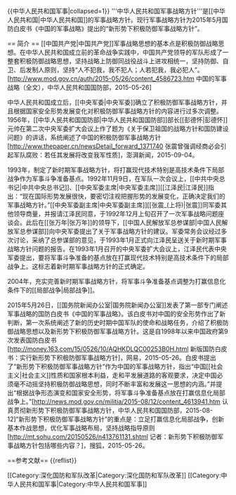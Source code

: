 {{中华人民共和国军事|collapsed=1}}
'''中华人民共和国军事战略方针'''是[[中华人民共和国|中华人民共和国]]的军事战略方针。现行军事战略方针为2015年5月国防白皮书《中国的军事战略》提出的“新形势下积极防御军事战略方针”。

== 简介 ==
[[中国共产党|中国共产党]]军事战略思想的基本点是积极防御战略思想。在中华人民共和国成立前的革命战争实践中，中国共产党领导的军队形成了一整套积极防御战略思想，坚持战略上防御同战役战斗上进攻相统一，坚持防御、自卫、后发制人原则，坚持“人不犯我，我不犯人；人若犯我，我必犯人”。<ref name="mod">[http://www.mod.gov.cn/auth/2015-05/26/content_4586723.htm 中国的军事战略（全文），中华人民共和国国防部，2015-05-26]</ref>

中华人民共和国成立后，[[中央军委|中央军委]]确立了积极防御军事战略方针，并且根据国家安全形势发展变化对积极防御军事战略方针的内容进行过多次调整<ref name="mod" />。1956年，[[中华人民共和国国防部|中华人民共和国国防部]]部长[[彭德怀|彭德怀]]元帅在第二次中央军委扩大会议上作了题为《关于保卫祖国的战略方针和国防建设问题》的讲话，系统阐述了中国的积极防御军事战略方针<ref name="pp">[http://www.thepaper.cn/newsDetail_forward_1371740 张震曾强调经商必会引起军队腐败：若任其发展将改变我军性质]，澎湃新闻，2015-09-04</ref>。

1993年，制定了新时期军事战略方针，将打赢现代技术特别是高技术条件下局部战争作为军事斗争准备基点<ref name=mod/>。1992年11月9日，在军队一次会议上，[[中共中央总书记|中共中央总书记]]、[[中央军委主席|中央军委主席]][[江泽民|江泽民]]指出：“现在国际形势发展很快，要密切注视把握形势的发展变化，正确决定我们的军事战略方针。”[[中央军委副主席|中央军委副主席]][[张震_(上将)|张震]]同军委其他领导商量，并报请江泽民同意，于1992年12月上旬召开了一次军事战略问题座谈会。此后在[[张万年|张万年]]的领导下，[[中国人民解放军总参谋部|中国人民解放军总参谋部]]向中央军委提出了关于军事战略方针的建议。军委常务会议经过多次讨论，采纳了总参谋部的意见，于1993年1月正式向江泽民呈送关于新时期军事战略方针问题的报告。在1993年1月召开的中央军委扩大会议上，江泽民代表中央军委提出，要将军事斗争准备的基点放在打赢现代技术特别是高技术条件下的局部战争上。这标志着新时期军事战略方针的正式确定<ref name="pp" />。

2004年，充实完善新时期军事战略方针，将军事斗争准备基点调整为打赢信息化条件下的[[局部战争|局部战争]]<ref name="mod" />。

2015年5月26日，[[国务院新闻办公室|国务院新闻办公室]]发表了第一部专门阐述军事战略的国防白皮书《中国的军事战略》。该白皮书对中国的安全形势作出了新判断，第一次系统阐述了新的历史时期中国军队的使命和战略任务，介绍了积极防御战略思想以及新形势下积极防御军事战略方针。这是自1998年以来中国政府第9次发表国防白皮书<ref>[http://money.163.com/15/0526/10/AQHKDLQC00253B0H.html 新版国防白皮书：实行新形势下积极防御军事战略方针]，网易，2015-05-26</ref>。白皮书提出了“新形势下积极防御军事战略方针”作为中国的军事战略方针，指出“中国[[社会主义|社会主义]]性质和国家根本利益，走和平发展道路的客观要求，决定中国必须毫不动摇坚持积极防御战略思想，同时不断丰富和发展这一思想的内涵。”并提出“根据战争形态演变和国家安全形势，将军事斗争准备基点放在打赢信息化局部战争上。”<ref name=mod/><ref>[http://news.mod.gov.cn/militia/2015-08/12/content_4613941.htm 认真贯彻新形势下积极防御军事战略方针，中华人民共和国国防部，2015-08-12]</ref>“新形势下积极防御军事战略方针”的重点是：立足打赢信息化局部战争，创新基本作战思想，优化军事战略布局，坚持战略指导原则<ref>[http://mt.sohu.com/20150526/n413761131.shtml 记者：新形势下积极防御军事战略方针包括哪些内容？]，搜狐，2015-05-26</ref>。

==参考文献==
{{reflist}}

[[Category:深化国防和军队改革|Category:深化国防和军队改革]]
[[Category:中华人民共和国军事|Category:中华人民共和国军事]]